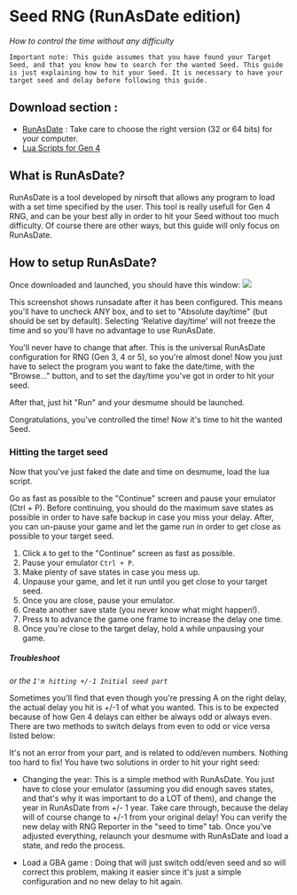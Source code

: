 # Seed RNG (RunAsDate edition)
_How to control the time without any difficulty_
```
Important note: This guide assumes that you have found your Target Seed, and that you know how to search for the wanted Seed. This guide is just explaining how to hit your Seed. It is necessary to have your target seed and delay before following this guide.
```

## Download section :
* [RunAsDate](https://www.nirsoft.net/utils/run_as_date.html) : Take care to choose the right version (32 or 64 bits) for your computer.
* [Lua Scripts for Gen 4](http://pokerng.forumcommunity.net/?t=56443955&p=396434984)

## What is RunAsDate?

RunAsDate is a tool developed by nirsoft that allows any program to load with a set time specified by the user. This tool is really usefull for Gen 4 RNG, and can be your best ally in order to hit your Seed without too much difficulty. Of course there are other ways, but this guide will only focus on RunAsDate.

## How to setup RunAsDate?

Once downloaded and launched, you should have this window:
![](https://i.imgur.com/HeUoPmv.png)

This screenshot shows runsadate after it has been configured. This means you'll have to uncheck ANY box, and to set to "Absolute day/time" (but should be set by default). Selecting 'Relative day/time' will not freeze the time and so you'll have no advantage to use RunAsDate.

You'll never have to change that after. This is the universal RunAsDate configuration for RNG (Gen 3, 4 or 5), so you're almost done! Now you just have to select the program you want to fake the date/time, with the "Browse..." button, and to set the day/time you've got in order to hit your seed.

After that, just hit "Run" and your desmume should be launched.

Congratulations, you've controlled the time! Now it's time to hit the wanted Seed.

### Hitting the target seed

Now that you've just faked the date and time on desmume, load the lua script.

Go as fast as possible to the "Continue" screen and pause your emulator (Ctrl + P). Before continuing, you should do the maximum save states as possible in order to have safe backup in case you miss your delay. After, you can un-pause your game and let the game run in order to get close as possible to your target seed.

1. Click `A` to get to the "Continue" screen as fast as possible.
2. Pause your emulator `Ctrl + P`.
3. Make plenty of save states in case you mess up.
4. Unpause your game, and let it run until you get close to your target seed.
5. Once you are close, pause your emulator.
6. Create another save state (you never know what might happen!).
7. Press `N` to advance the game one frame to increase the delay one time.
8. Once you're close to the target delay, hold `A` while unpausing your game.

##### Troubleshoot
_or the `I'm hitting +/-1 Initial seed part`_

Sometimes you'll find that even though you're pressing A on the right delay, the actual delay you hit is +/-1 of what you wanted. This is to be expected because of how Gen 4 delays can either be always odd or always even. There are two methods to switch delays from even to odd or vice versa listed below:

It's not an error from your part, and is related to odd/even numbers. Nothing too hard to fix! You have two solutions in order to hit your right seed:

  * Changing the year: This is a simple method with RunAsDate. You just have to close your emulator (assuming you did enough saves states, and that's why it was important to do a LOT of them), and change the year in RunAsDate from +/- 1 year. Take care through, because the delay will of course change to +/-1 from your original delay! You can verify the new delay with RNG Reporter in the "seed to time" tab. Once you've adjusted everything, relaunch your desmume with RunAsDate and load a state, and redo the process.

  * Load a GBA game : Doing that will just switch odd/even seed and so will correct this problem, making it easier since it's just a simple configuration and no new delay to hit again.
